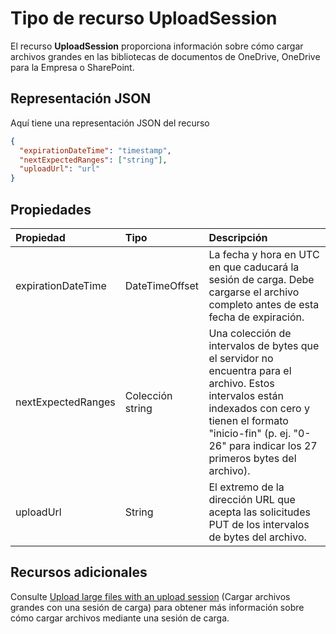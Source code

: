 # <a name="uploadsession-resource-type"></a>Tipo de recurso UploadSession

El recurso **UploadSession** proporciona información sobre cómo cargar archivos grandes en las bibliotecas de documentos de OneDrive, OneDrive para la Empresa o SharePoint.

## <a name="json-representation"></a>Representación JSON

Aquí tiene una representación JSON del recurso

<!-- {
  "blockType": "resource",
  "optionalProperties": [ "uploadUrl", "nextExpectedRanges" ],
  "@odata.type": "microsoft.graph.uploadSession"
}-->

```json
{
  "expirationDateTime": "timestamp",
  "nextExpectedRanges": ["string"],
  "uploadUrl": "url"
}

```
## <a name="properties"></a>Propiedades


| Propiedad             | Tipo              |Descripción|
|:-------------------|:------------------|:----------|
| expirationDateTime | DateTimeOffset    | La fecha y hora en UTC en que caducará la sesión de carga. Debe cargarse el archivo completo antes de esta fecha de expiración. |
| nextExpectedRanges | Colección string | Una colección de intervalos de bytes que el servidor no encuentra para el archivo. Estos intervalos están indexados con cero y tienen el formato "inicio-fin" (p. ej. "0-26" para indicar los 27 primeros bytes del archivo). |
| uploadUrl          | String            | El extremo de la dirección URL que acepta las solicitudes PUT de los intervalos de bytes del archivo. |

## <a name="additional-resources"></a>Recursos adicionales

Consulte [Upload large files with an upload session](../api/item_createUploadSession.md) (Cargar archivos grandes con una sesión de carga) para obtener más información sobre cómo cargar archivos mediante una sesión de carga.

<!-- uuid: 8fcb5dbc-d5aa-4681-8e31-b001d5168d79
2015-10-25 14:57:30 UTC -->
<!-- {
  "type": "#page.annotation",
  "description": "uploadSession resource",
  "keywords": "",
  "section": "documentation",
  "tocPath": ""
}-->